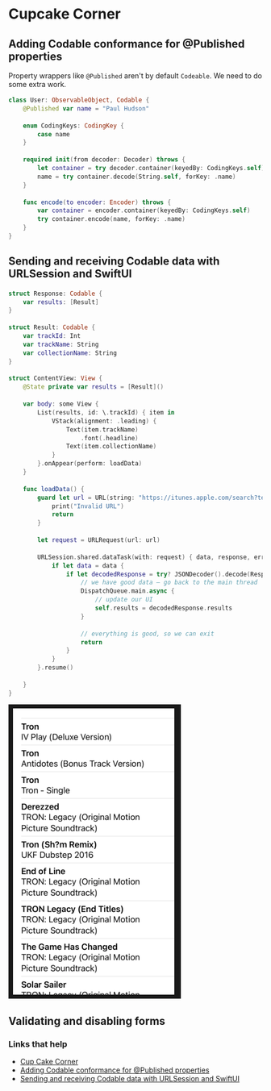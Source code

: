 # Cupcake Corner

## Adding Codable conformance for @Published properties

Property wrappers like `@Published` aren't by default `Codeable`. We need to do some extra work.

```swift
class User: ObservableObject, Codable {
    @Published var name = "Paul Hudson"
    
    enum CodingKeys: CodingKey {
        case name
    }
    
    required init(from decoder: Decoder) throws {
        let container = try decoder.container(keyedBy: CodingKeys.self)
        name = try container.decode(String.self, forKey: .name)
    }
    
    func encode(to encoder: Encoder) throws {
        var container = encoder.container(keyedBy: CodingKeys.self)
        try container.encode(name, forKey: .name)
    }
}
```

## Sending and receiving Codable data with URLSession and SwiftUI

```swift
struct Response: Codable {
    var results: [Result]
}

struct Result: Codable {
    var trackId: Int
    var trackName: String
    var collectionName: String
}

struct ContentView: View {
    @State private var results = [Result]()

    var body: some View {
        List(results, id: \.trackId) { item in
            VStack(alignment: .leading) {
                Text(item.trackName)
                    .font(.headline)
                Text(item.collectionName)
            }
        }.onAppear(perform: loadData)
    }
    
    func loadData() {
        guard let url = URL(string: "https://itunes.apple.com/search?term=Tron&entity=song") else {
            print("Invalid URL")
            return
        }
        
        let request = URLRequest(url: url)
        
        URLSession.shared.dataTask(with: request) { data, response, error in
            if let data = data {
                if let decodedResponse = try? JSONDecoder().decode(Response.self, from: data) {
                    // we have good data – go back to the main thread
                    DispatchQueue.main.async {
                        // update our UI
                        self.results = decodedResponse.results
                    }

                    // everything is good, so we can exit
                    return
                }
            }
        }.resume()
        
    }
}
```

![](images/1.png)

## Validating and disabling forms

### Links that help

- [Cup Cake Corner](https://www.hackingwithswift.com/books/ios-swiftui/cupcake-corner-introduction)
- [Adding Codable conformance for @Published properties](https://www.hackingwithswift.com/books/ios-swiftui/adding-codable-conformance-for-published-properties)
- [Sending and receiving Codable data with URLSession and SwiftUI](https://www.hackingwithswift.com/books/ios-swiftui/sending-and-receiving-codable-data-with-urlsession-and-swiftui)
